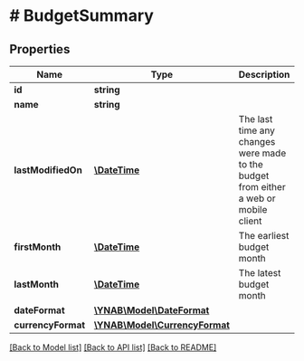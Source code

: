 # # BudgetSummary

## Properties

Name | Type | Description | Notes
------------ | ------------- | ------------- | -------------
**id** | **string** |  | 
**name** | **string** |  | 
**lastModifiedOn** | [**\DateTime**](\DateTime.md) | The last time any changes were made to the budget from either a web or mobile client | [optional] 
**firstMonth** | [**\DateTime**](\DateTime.md) | The earliest budget month | [optional] 
**lastMonth** | [**\DateTime**](\DateTime.md) | The latest budget month | [optional] 
**dateFormat** | [**\YNAB\Model\DateFormat**](DateFormat.md) |  | [optional] 
**currencyFormat** | [**\YNAB\Model\CurrencyFormat**](CurrencyFormat.md) |  | [optional] 

[[Back to Model list]](../../README.md#documentation-for-models) [[Back to API list]](../../README.md#documentation-for-api-endpoints) [[Back to README]](../../README.md)


